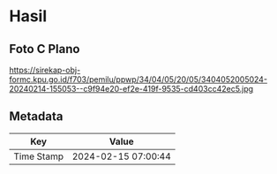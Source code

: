 # Hasil

## Foto C Plano

https://sirekap-obj-formc.kpu.go.id/f703/pemilu/ppwp/34/04/05/20/05/3404052005024-20240214-155053--c9f94e20-ef2e-419f-9535-cd403cc42ec5.jpg


## Metadata

| Key        | Value               |
| ---------- | ------------------- |
| Time Stamp | 2024-02-15 07:00:44 |



